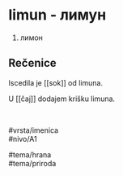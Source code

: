# limun - лимун

1. лимон  

## Rečenice

Iscedila je [[sok]] od limuna.  

U [[čaj]] dodajem krišku limuna.  

<br>

#vrsta/imenica  
#nivo/A1  

#tema/hrana  
#tema/priroda  
